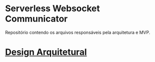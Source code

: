 # Serverless Websocket Communicator

Repositório contendo os arquivos responsáveis pela arquitetura e MVP.

# [Design Arquitetural](./architecture/design/main.md)